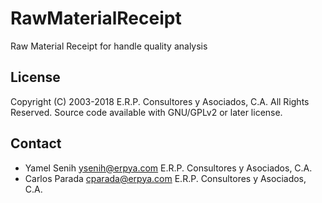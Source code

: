 # RawMaterialReceipt
Raw Material Receipt for handle quality analysis

## License
Copyright (C) 2003-2018 E.R.P. Consultores y Asociados, C.A. All Rights Reserved.
Source code available with GNU/GPLv2 or later license.

## Contact
 - Yamel Senih ysenih@erpya.com E.R.P. Consultores y Asociados, C.A.
 - Carlos Parada cparada@erpya.com E.R.P. Consultores y Asociados, C.A.
